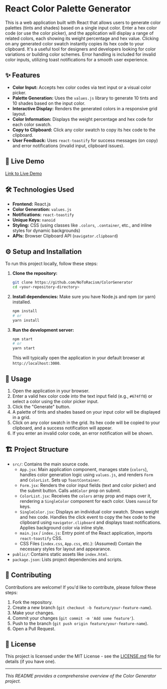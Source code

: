 # React Color Palette Generator

This is a web application built with React that allows users to generate color palettes (tints and shades) based on a single input color. Enter a hex color code (or use the color picker), and the application will display a range of related colors, each showing its weight percentage and hex value. Clicking on any generated color swatch instantly copies its hex code to your clipboard. It's a useful tool for designers and developers looking for color variations or building color schemes. Error handling is included for invalid color inputs, utilizing toast notifications for a smooth user experience.

## ✨ Features

- **Color Input:** Accepts hex color codes via text input or a visual color picker.
- **Palette Generation:** Uses the `values.js` library to generate 10 tints and 10 shades based on the input color.
- **Interactive Display:** Renders the generated colors in a responsive grid layout.
- **Color Information:** Displays the weight percentage and hex code for each color swatch.
- **Copy to Clipboard:** Click any color swatch to copy its hex code to the clipboard.
- **User Feedback:** Uses `react-toastify` for success messages (on copy) and error notifications (invalid input, clipboard issues).

## 🚀 Live Demo

[Link to Live Demo](https://colorgeneratornoto.netlify.app/)

## 🛠️ Technologies Used

- **Frontend:** React.js
- **Color Generation:** `values.js`
- **Notifications:** `react-toastify`
- **Unique Keys:** `nanoid`
- **Styling:** CSS (using classes like `.colors`, `.container`, etc., and inline styles for dynamic backgrounds)
- **APIs:** Browser Clipboard API (`navigator.clipboard`)

## ⚙️ Setup and Installation

To run this project locally, follow these steps:

1.  **Clone the repository:**

    ```bash
    git clone https://github.com/NoToRacism/ColorGenerator
    cd <your-repository-directory>
    ```

2.  **Install dependencies:**
    Make sure you have Node.js and npm (or yarn) installed.

    ```bash
    npm install
    # or
    yarn install
    ```

3.  **Run the development server:**
    ```bash
    npm start
    # or
    yarn start
    ```
    This will typically open the application in your default browser at `http://localhost:3000`.

## 📖 Usage

1.  Open the application in your browser.
2.  Enter a valid hex color code into the text input field (e.g., `#674ff0`) or select a color using the color picker input.
3.  Click the "Generate" button.
4.  A palette of tints and shades based on your input color will be displayed in a grid.
5.  Click on any color swatch in the grid. Its hex code will be copied to your clipboard, and a success notification will appear.
6.  If you enter an invalid color code, an error notification will be shown.

## 🏗️ Project Structure

- `src/`: Contains the main source code.
  - `App.jsx`: Main application component, manages state (`colors`), handles color generation logic using `values.js`, and renders `Form` and `ColorList`. Sets up `ToastContainer`.
  - `Form.jsx`: Renders the color input fields (text and color picker) and the submit button. Calls `addColor` prop on submit.
  - `ColorList.jsx`: Receives the `colors` array prop and maps over it, rendering a `SingleColor` component for each color. Uses `nanoid` for keys.
  - `SingleColor.jsx`: Displays an individual color swatch. Shows weight and hex code. Handles the click event to copy the hex code to the clipboard using `navigator.clipboard` and displays toast notifications. Applies background color via inline style.
  - `main.jsx` / `index.js`: Entry point of the React application, imports `react-toastify` CSS.
  - CSS Files (`index.css`, `App.css`, etc.): (Assumed) Contain the necessary styles for layout and appearance.
- `public/`: Contains static assets like `index.html`.
- `package.json`: Lists project dependencies and scripts.

## 🤝 Contributing

Contributions are welcome! If you'd like to contribute, please follow these steps:

1.  Fork the repository.
2.  Create a new branch (`git checkout -b feature/your-feature-name`).
3.  Make your changes.
4.  Commit your changes (`git commit -m 'Add some feature'`).
5.  Push to the branch (`git push origin feature/your-feature-name`).
6.  Open a Pull Request.

## 📄 License

This project is licensed under the MIT License - see the [LICENSE.md](LICENSE.md) file for details (if you have one).

---

_This README provides a comprehensive overview of the Color Generator project._
